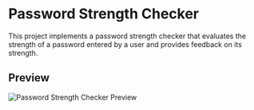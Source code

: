 # Password Strength Checker

This project implements a password strength checker that evaluates the strength of a password entered by a user and provides feedback on its strength.


## Preview

![Password Strength Checker Preview](password_strength_checker.png)

